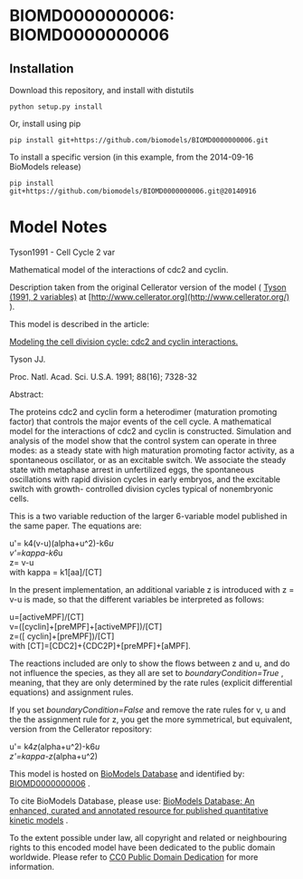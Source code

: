 # BIOMD0000000006: BIOMD0000000006

## Installation

Download this repository, and install with distutils

`python setup.py install`

Or, install using pip

`pip install git+https://github.com/biomodels/BIOMD0000000006.git`

To install a specific version (in this example, from the 2014-09-16 BioModels release)

`pip install git+https://github.com/biomodels/BIOMD0000000006.git@20140916`


# Model Notes


Tyson1991 - Cell Cycle 2 var

Mathematical model of the interactions of cdc2 and cyclin.

Description taken from the original Cellerator version of the model ( [Tyson
(1991, 2 variables)](http://www.cellerator.org/notebooks/Tyson2.html) at
[http://www.cellerator.org](http://www.cellerator.org/) ).

This model is described in the article:

[Modeling the cell division cycle: cdc2 and cyclin
interactions.](http://identifiers.org/pubmed/1831270)

Tyson JJ.

Proc. Natl. Acad. Sci. U.S.A. 1991; 88(16); 7328-32

Abstract:

The proteins cdc2 and cyclin form a heterodimer (maturation promoting factor)
that controls the major events of the cell cycle. A mathematical model for the
interactions of cdc2 and cyclin is constructed. Simulation and analysis of the
model show that the control system can operate in three modes: as a steady
state with high maturation promoting factor activity, as a spontaneous
oscillator, or as an excitable switch. We associate the steady state with
metaphase arrest in unfertilized eggs, the spontaneous oscillations with rapid
division cycles in early embryos, and the excitable switch with growth-
controlled division cycles typical of nonembryonic cells.

This is a two variable reduction of the larger 6-variable model published in
the same paper. The equations are:

u'= k4(v-u)(alpha+u^2)-k6*u  
v'=kappa-k6*u  
z= v-u  
with kappa = k1[aa]/[CT]

In the present implementation, an additional variable z is introduced with z =
v-u is made, so that the different variables be interpreted as follows:

u=[activeMPF]/[CT]  
v=([cyclin]+[preMPF]+[activeMPF])/[CT]  
z=([ cyclin]+[preMPF])/[CT]  
with [CT]=[CDC2]+{CDC2P]+[preMPF]+[aMPF].

The reactions included are only to show the flows between z and u, and do not
influence the species, as they all are set to _boundaryCondition=True_ ,
meaning, that they are only determined by the rate rules (explicit
differential equations) and assignment rules.

If you set _boundaryCondition=False_ and remove the rate rules for v, u and
the the assignment rule for z, you get the more symmetrical, but equivalent,
version from the Cellerator repository:

u'= k4*z*(alpha+u^2)-k6*u  
z'=kappa-z*(alpha+u^2)

This model is hosted on [BioModels Database](http://www.ebi.ac.uk/biomodels/)
and identified by:
[BIOMD0000000006](http://identifiers.org/biomodels.db/BIOMD0000000006) .

To cite BioModels Database, please use: [BioModels Database: An enhanced,
curated and annotated resource for published quantitative kinetic
models](http://identifiers.org/pubmed/20587024) .

To the extent possible under law, all copyright and related or neighbouring
rights to this encoded model have been dedicated to the public domain
worldwide. Please refer to [CC0 Public Domain
Dedication](http://creativecommons.org/publicdomain/zero/1.0/) for more
information.


